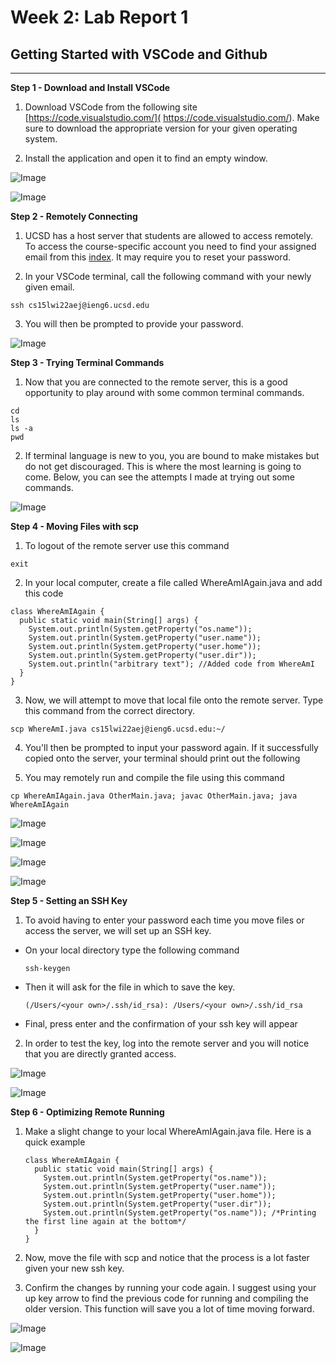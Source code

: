 # Week 2: Lab Report 1

## Getting Started with VSCode and Github 

---
**Step 1 - Download and Install VSCode**

1.    Download VSCode from the following site [https://code.visualstudio.com/]( https://code.visualstudio.com/). Make sure to download the appropriate version for your given operating system. 

2.    Install the application and open it to find an empty window.

![Image](Download-VSCode.png)



![Image](VSCode-Installed.png)



**Step 2 - Remotely Connecting**

1.    UCSD has a host server that students are allowed to access remotely. To access the course-specific account you need to find your assigned email from this [index](https://sdacs.ucsd.edu/~icc/index.php). It may require you to reset your password.

2.    In your VSCode terminal, call the following command with your newly given email. 
``` 
ssh cs15lwi22aej@ieng6.ucsd.edu 
```
3.    You will then be prompted to provide your password. 
    

![Image](Remotely-Connecting.png)

**Step 3 - Trying Terminal Commands**

1.    Now that you are connected to the remote server, this is a good opportunity to play around with some common terminal commands.

 ```
 cd
 ls
 ls -a
 pwd
 ```

2.    If terminal language is new to you, you are bound to make mistakes but do not get discouraged. This is where the most learning is going to come. Below, you can see the attempts I made at trying out some commands.

![Image](Trying-some-commands.png)


**Step 4 - Moving Files with scp**

1.    To logout of the remote server use this command
```
exit
```

2.    In your local computer, create a file called WhereAmIAgain.java and add this code

```
class WhereAmIAgain {
  public static void main(String[] args) {
    System.out.println(System.getProperty("os.name"));
    System.out.println(System.getProperty("user.name"));
    System.out.println(System.getProperty("user.home"));
    System.out.println(System.getProperty("user.dir"));
    System.out.println("arbitrary text"); //Added code from WhereAmI 
  }
}
```
3.    Now, we will attempt to move that local file onto the remote server. Type this command from the correct directory.
```
scp WhereAmI.java cs15lwi22aej@ieng6.ucsd.edu:~/
```
4.    You'll then be prompted to input your password again. If it successfully copied onto the server, your terminal should print out the following

5.    You may remotely run and compile the file using this command
```
cp WhereAmIAgain.java OtherMain.java; javac OtherMain.java; java WhereAmIAgain
```

![Image](WhereAmIAgain.png)



![Image](Moving-files-scp.png)


![Image](Sucessfully-moved-file.png)



![Image](Original-Java-Run.png)


**Step 5 - Setting an SSH Key**

1.    To  avoid having to enter your password each time you move files or access the server, we will set up an SSH key. 

- On your local directory type the following command
    ```
    ssh-keygen
    ```
- Then it will ask for the file in which to save the key. 
    ```
    (/Users/<your own>/.ssh/id_rsa): /Users/<your own>/.ssh/id_rsa
    ```
- Final, press enter and the confirmation of your ssh key will appear

2. In order to test the key, log into the remote server and you will notice that you are directly granted access.

![Image](Setting-SSH-key.png)



![Image](Successful-login-wout-password.png)


**Step 6 - Optimizing Remote Running**
1. Make a slight change to your local WhereAmIAgain.java file. Here is a quick example 
    ```
    class WhereAmIAgain {
      public static void main(String[] args) {
        System.out.println(System.getProperty("os.name"));
        System.out.println(System.getProperty("user.name"));
        System.out.println(System.getProperty("user.home"));
        System.out.println(System.getProperty("user.dir"));
        System.out.println(System.getProperty("os.name")); /*Printing the first line again at the bottom*/
      }
    }
    ```
2. Now, move the file with scp and notice that the process is a lot faster given your new ssh key.

3. Confirm the changes by running your code again. I suggest using your up key arrow to find the previous code for running and compiling the older version. This function will save you a lot of time moving forward. 

![Image](Optimizing-Remote-Running.png)

![Image](Updated-Java-Run.png)

